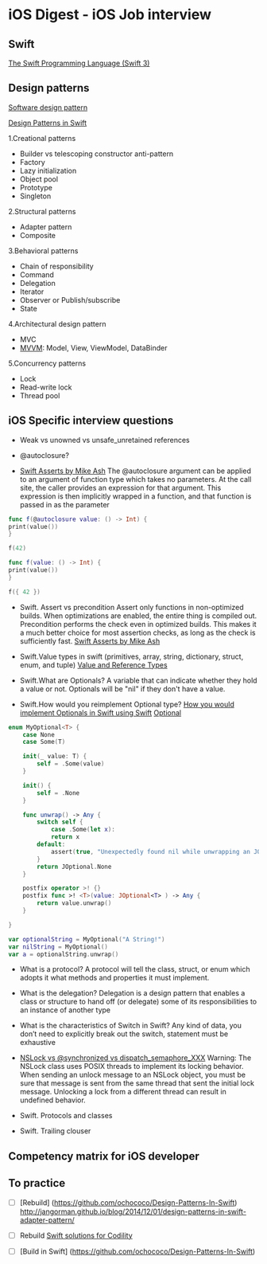 iOS Digest - iOS Job interview
=======================

## Swift
[The Swift Programming Language (Swift 3)](https://developer.apple.com/library/content/documentation/Swift/Conceptual/Swift_Programming_Language/Enumerations.html#//apple_ref/doc/uid/TP40014097-CH12-ID145)

## Design patterns
[Software design pattern](https://en.wikipedia.org/wiki/Software_design_pattern#Classification_and_list)

[Design Patterns in Swift](https://github.com/ochococo/Design-Patterns-In-Swift)

1.Creational patterns
* Builder vs telescoping constructor anti-pattern
* Factory
* Lazy initialization
* Object pool
* Prototype
* Singleton

2.Structural patterns
* Adapter pattern
* Composite

3.Behavioral patterns
* Chain of responsibility
* Command
* Delegation
* Iterator
* Observer or Publish/subscribe
* State

4.Architectural design pattern
* MVC
* [MVVM](https://en.wikipedia.org/wiki/Model%E2%80%93view%E2%80%93viewmodel): Model, View, ViewModel, DataBinder

5.Concurrency patterns
* Lock
* Read-write lock
* Thread pool

## iOS Specific interview questions
* Weak vs unowned vs unsafe_unretained references
* @autoclosure?

* [Swift Asserts by Mike Ash](https://www.mikeash.com/pyblog/friday-qa-2016-03-04-swift-asserts.html)
The @autoclosure argument can be applied to an argument of function type which takes no parameters. At the call site, the caller provides an expression for that argument. This expression is then implicitly wrapped in a function, and that function is passed in as the parameter

```Swift
func f(@autoclosure value: () -> Int) {
print(value())
}

f(42)
```

```Swift
func f(value: () -> Int) {
print(value())
}

f({ 42 })
```

* Swift. Assert vs precondition
Assert only functions in non-optimized builds. When optimizations are enabled, the entire thing is compiled out.
Precondition performs the check even in optimized builds. This makes it a much better choice for most assertion checks, as long as the check is sufficiently fast.
[Swift Asserts by Mike Ash](https://www.mikeash.com/pyblog/friday-qa-2016-03-04-swift-asserts.html)

* Swift.Value types in swift (primitives, array, string, dictionary, struct, enum, and tuple) [Value and Reference Types](https://developer.apple.com/swift/blog/?id=10)

* Swift.What are Optionals?
A variable that can indicate whether they hold a value or not. Optionals will be "nil" if they don't have a value.

* Swift.How would you reimplement Optional type?
[How you would implement Optionals in Swift using Swift](https://github.com/jquave/JOptional/blob/Part1/JOptional/main.swift)
[Optional](https://github.com/apple/swift/blob/master/stdlib/public/core/Optional.swift)

```Swift
enum MyOptional<T> {
    case None
    case Some(T)

    init(_ value: T) {
        self = .Some(value)
    }

    init() {
        self = .None
    }

    func unwrap() -> Any {
        switch self {
            case .Some(let x):
            return x
        default:
            assert(true, "Unexpectedly found nil while unwrapping an JOptional value")
        }
        return JOptional.None
    }

    postfix operator >! {}
    postfix func >! <T>(value: JOptional<T> ) -> Any {
        return value.unwrap()
    }

}

var optionalString = MyOptional("A String!")
var nilString = MyOptional()
var a = optionalString.unwrap()
```
* What is a protocol?
A protocol will tell the class, struct, or enum which adopts it what methods and properties it must implement.

* What is the delegation?
Delegation is a design pattern that enables a class or structure to hand off (or delegate) some of its responsibilities to an instance of another type

* What is the characteristics of Switch in Swift?
Any kind of data, you don’t need to explicitly break out the switch, statement must be exhaustive

* [NSLock vs @synchronized vs dispatch_semaphore_XXX](http://stackoverflow.com/questions/1215330/how-does-synchronized-lock-unlock-in-objective-c/1215541#1215541)
Warning: The NSLock class uses POSIX threads to implement its locking behavior. When sending an unlock message to an NSLock object, you must be sure that message is sent from the same thread that sent the initial lock message. Unlocking a lock from a different thread can result in undefined behavior.

* Swift. Protocols and classes
* Swift. Trailing clouser

[](https://www.toptal.com/ios/interview-questions)
[](https://www.toptal.com/swift/interview-questions)
[](https://www.raywenderlich.com/53962/ios-interview-questions)
[](https://www.codementor.io/ios/tutorial/ios-interview-tips-questions-answers-objective-c)
[](http://career.guru99.com/top-15-swift-interview-questions/)
[](https://www.raywenderlich.com/112027/reference-value-types-in-swift-part-1)

## Competency matrix for iOS developer

## To practice 
- [ ] [Rebuild] (https://github.com/ochococo/Design-Patterns-In-Swift) http://jangorman.github.io/blog/2014/12/01/design-patterns-in-swift-adapter-pattern/
- [ ] Rebuild [Swift solutions for Codility](https://github.com/arietis/codility-swift)
- [ ] [Build in Swift] (https://github.com/ochococo/Design-Patterns-In-Swift)


